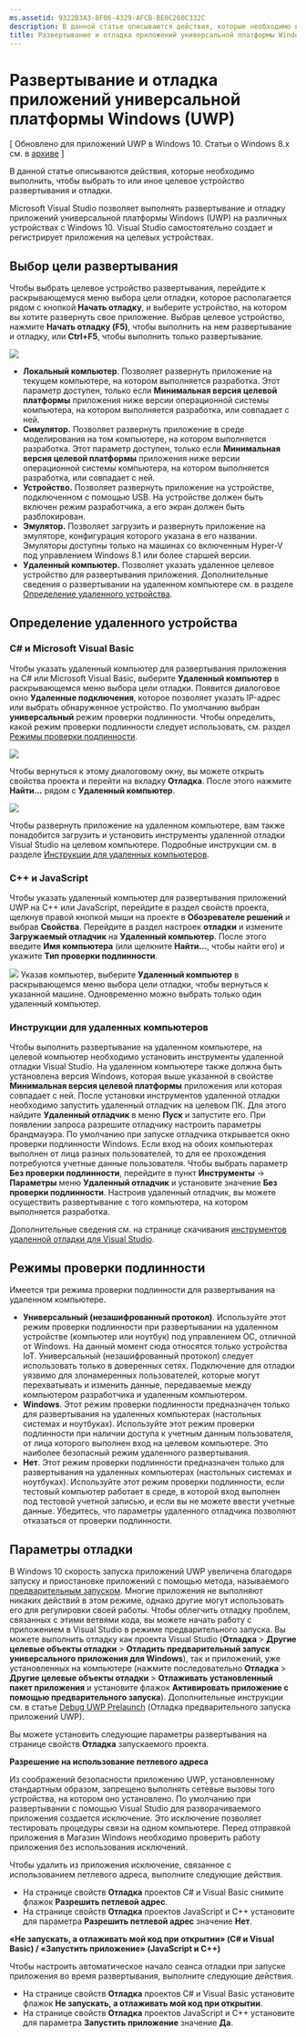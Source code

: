 ```yaml
---
ms.assetid: 9322B3A3-8F06-4329-AFCB-BE0C260C332C
description: В данной статье описываются действия, которые необходимо выполнить, чтобы выбрать то или иное целевое устройство развертывания и отладки.
title: Развертывание и отладка приложений универсальной платформы Windows
---
```


# Развертывание и отладка приложений универсальной платформы Windows (UWP)

\[ Обновлено для приложений UWP в Windows 10. Статьи о Windows 8.x см. в [архиве](http://go.microsoft.com/fwlink/p/?linkid=619132) \]

В данной статье описываются действия, которые необходимо выполнить, чтобы выбрать то или иное целевое устройство развертывания и отладки.

Microsoft Visual Studio позволяет выполнять развертывание и отладку приложений универсальной платформы Windows (UWP) на различных устройствах с Windows 10. Visual Studio самостоятельно создает и регистрирует приложения на целевых устройствах.

## Выбор цели развертывания

Чтобы выбрать целевое устройство развертывания, перейдите к раскрывающемуся меню выбора цели отладки, которое располагается рядом с кнопкой **Начать отладку**, и выберите устройство, на котором вы хотите развернуть свое приложение. Выбрав целевое устройство, нажмите **Начать отладку (F5)**, чтобы выполнить на нем развертывание и отладку, или **Ctrl+F5**, чтобы выполнить только развертывание.

![](images/debug-device-target-list.png)

-   **Локальный компьютер**. Позволяет развернуть приложение на текущем компьютере, на котором выполняется разработка. Этот параметр доступен, только если **Минимальная версия целевой платформы** приложения ниже версии операционной системы компьютера, на котором выполняется разработка, или совпадает с ней.
-   **Симулятор.** Позволяет развернуть приложение в среде моделирования на том компьютере, на котором выполняется разработка. Этот параметр доступен, только если **Минимальная версия целевой платформы** приложения ниже версии операционной системы компьютера, на котором выполняется разработка, или совпадает с ней.
-   **Устройство.** Позволяет развернуть приложение на устройстве, подключенном с помощью USB. На устройстве должен быть включен режим разработчика, а его экран должен быть разблокирован.
-   **Эмулятор.** Позволяет загрузить и развернуть приложение на эмуляторе, конфигурация которого указана в его названии. Эмуляторы доступны только на машинах со включенным Hyper-V под управлением Windows 8.1 или более старшей версии.
-   **Удаленный компьютер.** Позволяет указать удаленное целевое устройство для развертывания приложения. Дополнительные сведения о развертывании на удаленном компьютере см. в разделе [Определение удаленного устройства](#specifying-a-remote-device).

## Определение удаленного устройства

### C# и Microsoft Visual Basic

Чтобы указать удаленный компьютер для развертывания приложения на C# или Microsoft Visual Basic, выберите **Удаленный компьютер** в раскрывающемся меню выбора цели отладки. Появится диалоговое окно **Удаленные подключения**, которое позволяет указать IP-адрес или выбрать обнаруженное устройство. По умолчанию выбран **универсальный** режим проверки подлинности. Чтобы определить, какой режим проверки подлинности следует использовать, см. раздел [Режимы проверки подлинности](#authentication-modes).

![](images/debug-remote-connections.png)

Чтобы вернуться к этому диалоговому окну, вы можете открыть свойства проекта и перейти на вкладку **Отладка**. После этого нажмите **Найти…** рядом с **Удаленный компьютер**.

![](images/debug-remote-machine-config.png)

Чтобы развернуть приложение на удаленном компьютере, вам также понадобится загрузить и установить инструменты удаленной отладки Visual Studio на целевом компьютере. Подробные инструкции см. в разделе [Инструкции для удаленных компьютеров](#remote-pc-instructions).

### C++ и JavaScript

Чтобы указать удаленный компьютер для развертывания приложений UWP на C++ или JavaScript, перейдите в раздел свойств проекта, щелкнув правой кнопкой мыши на проекте в **Обозревателе решений** и выбрав **Свойства**. Перейдите в раздел настроек **отладки** и измените **Загружаемый отладчик** на **Удаленный компьютер**. После этого введите **Имя компьютера** (или щелкните **Найти…**, чтобы найти его) и укажите **Тип проверки подлинности**.

![](images/debug-property-pages.png)
Указав компьютер, выберите **Удаленный компьютер** в раскрывающемся меню выбора цели отладки, чтобы вернуться к указанной машине. Одновременно можно выбрать только один удаленный компьютер.

### Инструкции для удаленных компьютеров

Чтобы выполнить развертывание на удаленном компьютере, на целевой компьютер необходимо установить инструменты удаленной отладки Visual Studio. На удаленном компьютере также должна быть установлена версия Windows, которая выше указанной в свойстве **Минимальная версия целевой платформы** приложения или которая совпадает с ней. После установки инструментов удаленной отладки необходимо запустить удаленный отладчик на целевом ПК. Для этого найдите **Удаленный отладчик** в меню **Пуск** и запустите его. При появлении запроса разрешите отладчику настроить параметры брандмауэра. По умолчанию при запуске отладчика открывается окно проверки подлинности Windows. Если вход на обоих компьютерах выполнен от лица разных пользователей, то для ее прохождения потребуются учетные данные пользователя. Чтобы выбрать параметр **Без проверки подлинности**, перейдите в пункт **Инструменты** -&gt; **Параметры** меню **Удаленный отладчик** и установите значение **Без проверки подлинности**. Настроив удаленный отладчик, вы можете осуществить развертывание с того компьютера, на котором выполняется разработка.

Дополнительные сведения см. на странице скачивания [инструментов удаленной отладки для Visual Studio]( http://go.microsoft.com/fwlink/?LinkId=717039).

## Режимы проверки подлинности

Имеется три режима проверки подлинности для развертывания на удаленном компьютере.

- **Универсальный (незашифрованный протокол)**. Используйте этот режим проверки подлинности при развертывании на удаленном устройстве (компьютер или ноутбук) под управлением ОС, отличной от Windows. На данный момент сюда относятся только устройства IoT. Универсальный (незашифрованный протокол) следует использовать только в доверенных сетях. Подключение для отладки уязвимо для злонамеренных пользователей, которые могут перехватывать и изменить данные, передаваемые между компьютером разработчика и удаленным компьютером.
- **Windows**. Этот режим проверки подлинности предназначен только для развертывания на удаленных компьютерах (настольных системах и ноутбуках). Используйте этот режим проверки подлинности при наличии доступа к учетным данным пользователя, от лица которого выполнен вход на целевом компьютере. Это наиболее безопасный режим удаленного развертывания.
- **Нет**. Этот режим проверки подлинности предназначен только для развертывания на удаленных компьютерах (настольных системах и ноутбуках). Используйте этот режим проверки подлинности, если тестовый компьютер работает в среде, в которой вход выполнен под тестовой учетной записью, и если вы не можете ввести учетные данные. Убедитесь, что параметры удаленного отладчика позволяют отказаться от проверки подлинности.

## Параметры отладки

В Windows 10 скорость запуска приложений UWP увеличена благодаря запуску и приостановке приложений с помощью метода, называемого [предварительным запуском](https://msdn.microsoft.com/library/windows/apps/Mt593297). Многие приложения не выполняют никаких действий в этом режиме, однако другие могут использовать его для регулировки своей работы. Чтобы облегчить отладку проблем, связанных с этими ветвями кода, вы можете начать работу с приложением в Visual Studio в режиме предварительного запуска. Вы можете выполнить отладку как проекта Visual Studio (**Отладка** &gt; **Другие целевые объекты отладки** &gt; **Отладить предварительный запуск универсального приложения для Windows**), так и приложений, уже установленных на компьютере (нажмите последовательно **Отладка** &gt; **Другие целевые объекты отладки** &gt; **Отлаживать установленный пакет приложения** и установите флажок **Активировать приложение с помощью предварительного запуска**). Дополнительные инструкции см. в статье [Debug UWP Prelaunch]( http://go.microsoft.com/fwlink/?LinkId=717245) (Отладка предварительного запуска приложений UWP).

Вы можете установить следующие параметры развертывания на странице свойств **Отладка** запускаемого проекта.

**Разрешение на использование петлевого адреса**

Из соображений безопасности приложению UWP, установленному стандартным образом, запрещено выполнять сетевые вызовы того устройства, на котором оно установлено. По умолчанию при развертывании с помощью Visual Studio для разворачиваемого приложения создается исключение. Это исключение позволяет тестировать процедуры связи на одном компьютере. Перед отправкой приложения в Магазин Windows необходимо проверить работу приложения без использования исключений.

Чтобы удалить из приложения исключение, связанное с использованием петлевого адреса, выполните следующие действия.

-   На странице свойств **Отладка** проектов C# и Visual Basic снимите флажок **Разрешить петлевой адрес**.
-   На странице свойств **Отладка** проектов JavaScript и C++ установите для параметра **Разрешить петлевой адрес** значение **Нет**.

**«Не запускать, а отлаживать мой код при открытии» (C# и Visual Basic) / «Запустить приложение» (JavaScript и C++)**

Чтобы настроить автоматическое начало сеанса отладки при запуске приложения во время развертывания, выполните следующие действия.

-   На странице свойств **Отладка** проектов C# и Visual Basic установите флажок **Не запускать, а отлаживать мой код при открытии**.
-   На странице свойств **Отладка** проектов JavaScript и C++ установите для параметра **Запустить приложение** значение **Да**.




<!--HONumber=Mar16_HO1-->


